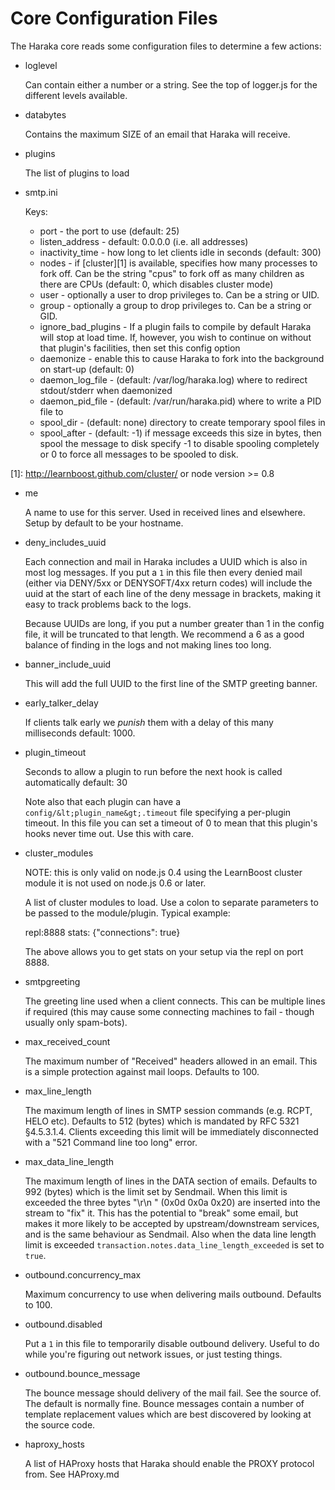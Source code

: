 Core Configuration Files
========================

The Haraka core reads some configuration files to determine a few actions:

* loglevel

  Can contain either a number or a string. See the top of logger.js for the
different levels available.

* databytes

  Contains the maximum SIZE of an email that Haraka will receive.

* plugins

  The list of plugins to load

* smtp.ini

  Keys:
  
  * port - the port to use (default: 25)
  * listen\_address - default: 0.0.0.0 (i.e. all addresses)
  * inactivity\_time - how long to let clients idle in seconds (default: 300)
  * nodes - if [cluster][1] is available, specifies how
    many processes to fork off. Can be the string "cpus" to fork off as many
    children as there are CPUs (default: 0, which disables cluster mode)
  * user - optionally a user to drop privileges to. Can be a string or UID.
  * group - optionally a group to drop privileges to. Can be a string or GID.
  * ignore_bad_plugins - If a plugin fails to compile by default Haraka will stop at load time.
    If, however, you wish to continue on without that plugin's facilities, then
    set this config option
  * daemonize - enable this to cause Haraka to fork into the background on start-up (default: 0)
  * daemon_log_file - (default: /var/log/haraka.log) where to redirect stdout/stderr when daemonized
  * daemon_pid_file - (default: /var/run/haraka.pid) where to write a PID file to
  * spool_dir - (default: none) directory to create temporary spool files in
  * spool_after - (default: -1) if message exceeds this size in bytes, then spool the message to disk
    specify -1 to disable spooling completely or 0 to force all messages to be spooled to disk.

[1]: http://learnboost.github.com/cluster/ or node version >= 0.8

* me

  A name to use for this server. Used in received lines and elsewhere. Setup
  by default to be your hostname.

* deny_includes_uuid

  Each connection and mail in Haraka includes a UUID which is also in most log
  messages. If you put a `1` in this file then every denied mail (either via
  DENY/5xx or DENYSOFT/4xx return codes) will include the uuid at the start
  of each line of the deny message in brackets, making it easy to track
  problems back to the logs.

  Because UUIDs are long, if you put a number greater than 1 in the config
  file, it will be truncated to that length. We recommend a 6 as a good
  balance of finding in the logs and not making lines too long.

* banner_include_uuid

  This will add the full UUID to the first line of the SMTP greeting banner.

* early\_talker\_delay

  If clients talk early we *punish* them with a delay of this many milliseconds
  default: 1000.

* plugin\_timeout

  Seconds to allow a plugin to run before the next hook is called automatically
  default: 30

  Note also that each plugin can have a `config/&lt;plugin_name&gt;.timeout`
  file specifying a per-plugin timeout. In this file you can set a timeout
  of 0 to mean that this plugin's hooks never time out. Use this with care.

* cluster\_modules

  NOTE: this is only valid on node.js 0.4 using the LearnBoost cluster module
  it is not used on node.js 0.6 or later.

  A list of cluster modules to load. Use a colon to separate parameters to be
  passed to the module/plugin. Typical example:

    repl:8888
    stats: {"connections": true}

  The above allows you to get stats on your setup via the repl on port 8888.

* smtpgreeting

  The greeting line used when a client connects. This can be multiple lines
  if required (this may cause some connecting machines to fail - though
  usually only spam-bots).

* max_received_count

  The maximum number of "Received" headers allowed in an email. This is a
  simple protection against mail loops. Defaults to 100.

* max_line_length

  The maximum length of lines in SMTP session commands (e.g. RCPT, HELO etc).
  Defaults to 512 (bytes) which is mandated by RFC 5321 §4.5.3.1.4. Clients
  exceeding this limit will be immediately disconnected with a "521 Command
  line too long" error.

* max_data_line_length

  The maximum length of lines in the DATA section of emails. Defaults to 992
  (bytes) which is the limit set by Sendmail. When this limit is exceeded the
  three bytes "\r\n " (0x0d 0x0a 0x20) are inserted into the stream to "fix"
  it. This has the potential to "break" some email, but makes it more likely
  to be accepted by upstream/downstream services, and is the same behaviour
  as Sendmail. Also when the data line length limit is exceeded
  `transaction.notes.data_line_length_exceeded` is set to `true`.

* outbound.concurrency_max

  Maximum concurrency to use when delivering mails outbound. Defaults to 100.

* outbound.disabled

  Put a `1` in this file to temporarily disable outbound delivery. Useful to
  do while you're figuring out network issues, or just testing things.

* outbound.bounce_message

  The bounce message should delivery of the mail fail. See the source of. The
  default is normally fine. Bounce messages contain a number of template
  replacement values which are best discovered by looking at the source code.

* haproxy_hosts

  A list of HAProxy hosts that Haraka should enable the PROXY protocol from.
  See HAProxy.md
